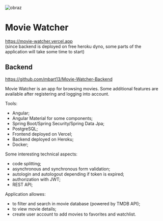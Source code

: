 ![obraz](https://user-images.githubusercontent.com/36601103/109544235-9ada2400-7ac7-11eb-9c34-d19bd1bac74b.png)

# Movie Watcher
https://movie-watcher.vercel.app  
(since backend is deployed on free heroku dyno, some parts of the application will take some time to start)

## Backend

https://github.com/mbart13/Movie-Watcher-Backend


Movie Watcher is an app for browsing movies. Some additional features are available after registering and logging into account.

Tools: 
* Angular;
* Angular Material for some components;
* Spring Boot/Spring Security/Spring Data Jpa;
* PostgreSQL;
* Frontend deployed on Vercel;
* Backend deployed on Heroku;
* Docker;

Some interesting technical aspects:
* code splitting;
* asynchronous and synchronous form validation;
* autologin and autologout depending if token is expired;
* authorization with JWT;
* REST API;

Application allowes: 
* to filter and search in movie database (powered by TMDB API);
* to view movie details;
* create user account to add movies to favorites and watchlist.
